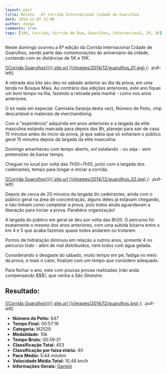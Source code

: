 ```yaml
---
layout: post
title: Relato - 6ª Corrida Internacional Cidade de Guarulhos
date: 2014-12-07 12:00
author: diego
comments: true
tags: [10k, Corrida, Corrida de Rua, Guarulhos, Internacional, SP, 5K]
---
```


Neste domingo ocorreu a 6ª edição da Corrida Internacional Cidade de Guarulhos, sendo parte das comemorações do aniversário da cidade, contando com as distâncias de 5K e 10K.

<a href="/images/2014/12/guarulhos_01_big.jpg">
![Corrida Guarulhos]({{ site.url }}/images/2014/12/guarulhos_01.jpg)
</a>
{: .pull-left}

A retirada dos kits seu deu no sábado anterior ao dia da prova, em uma tenda no Bosque Maia. Ao contrário das edições anteriores, este ano fiquei um bom tempo na fila, fazendo a retirada pela manhã - como nos anos anteriores. 

O kit nada em especial: Camiseta (laranja desta vez), Número de Peito, chip descartável e materiais de merchandising.

Com a "experiência" adquirida em anos anteriores e a largada da elite masculina estando marcada para depois das 8h, planejei para sair de casa 15 minutos antes do início da prova, já que sabia que só soltariam o público geral 15 minutos depois da largada da elite masculina.

Domingo amanheceu com tempo aberto, sol estalando - ou seja - sem pretensões de baixar tempo.

Cheguei no local por volta das 7h50~7h55, junto com a largada dos cadeirantes, tempo para longar e iniciar a corrida. 

<a href="/images/2014/12/guarulhos_02_big.jpg">
![Corrida Guarulhos]({{ site.url }}/images/2014/12/guarulhos_02.jpg)
</a>
{: .pull-left}

Depois de cerca de 20 minutos da largada do cadeirantes, ainda com o público geral na área de concentração, alguns deles já estavam chegando, e não tinham como completar a prova, pois todos ainda aguardavam a liberação para iniciar a prova. Parabéns organização!

A largada do público em geral se deu por volta das 8h20. O percurso foi exatamente o mesmo dos anos anteriores, com uma subida bizarra entre o km 4 e 5 que acaba fazendo quase todos andarem ou trotarem. 

Pontos de hidratação diminuiu em relação a outros anos, somente 4 no percurso todo - além de mal distribuídos, nem todos com água gelada.

Considerando o desgaste do sábado, muito tempo em pé, fadiga no meio da prova, e mais o calor, finalizei com um tempo que considero adequado.

Para fechar o ano, este com poucas provas realizadas (não anda compensando $$$), que venha a São Silvestre.

## Resultado:

<a href="/images/2014/12/guarulhos_big.jpg">
![Corrida Guarulhos]({{ site.url }}/images/2014/12/guarulhos.jpg)
</a>
{: .pull-left}

* **Número de Peito:** 647
* **Tempo Final:** 00:57:16
* **Categoria:** M2529
* **Modalidade:** 10k
* **Tempo Bruto:** 00:59:31
* **Classificação Total:** 453
* **Classificação por faixa etária:** 40
* **Pace Médio:** 5:44 min/km
* **Velocidade Média Total:** 10,48 km/h
* **Informações Gerais:** <a href="http://connect.garmin.com/modern/activity/653149188">Garmin</a>

